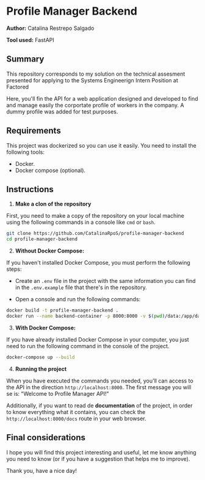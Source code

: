 # Profile Manager Backend

**Author:** Catalina Restrepo Salgado

**Tool used:** FastAPI

## Summary

This repository corresponds to my solution on the technical assesment presented for applying to the Systems Engineerign Intern Position at Factored

Here, you'll fin the API for a web application designed and developed to find and manage easily the corportate profile of workers in the company. A dummy profile was added for test purposes.

## Requirements

This project was dockerized so you can use it easily. You need to install the following tools:

- Docker.
- Docker compose (optional).

## Instructions

1. **Make a clon of the repository**

First, you need to make a copy of the repository on your local machine using the following commands in a console like `cmd` or `bash`.

```bash
git clone https://github.com/CatalinaRpoS/profile-manager-backend
cd profile-manager-backend
```

2. **Without Docker Compose:**

If you haven't installed Docker Compose, you must perform the following steps:

- Create an `.env` file in the project with the same information you can find in the `.env.example` file that there's in the repository.

- Open a console and run the following commands:

```bash
docker build -t profile-manager-backend .
docker run --name backend-container -p 8000:8000 -v $(pwd)/data:/app/data profile-manager-backend
```

3. **With Docker Compose:**

If you have already installed Docker Compose in your computer, you just need to run the following command in the console of the project.

```bash
docker-compose up --build
```

4. **Running the project**

When you have executed the commands you needed, you'll can access to the API in the direction `http://localhost:8000`. The first message you will se is: "Welcome to Profile Manager API!"

Additionally, if you want to read de **documentation** of the project, in order to know everything what it contains, you can check the `http://localhost:8000/docs` route in your web browser.

## Final considerations

I hope you will find this project interesting and useful, let me know anything you need to know (or if you have a suggestion that helps me to improve).

Thank you, have a nice day!
